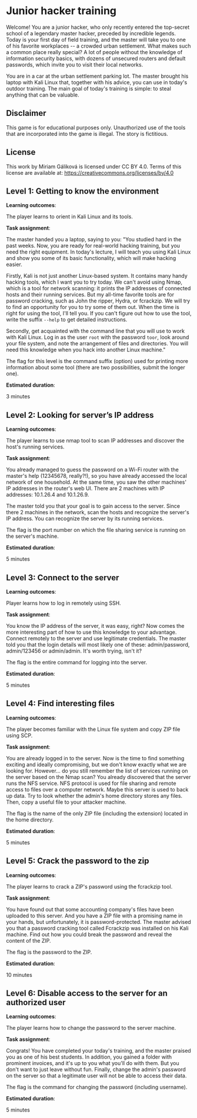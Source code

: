 # Junior hacker training

Welcome! You are a junior hacker, who only recently entered the top-secret school of a legendary master hacker, preceded by incredible legends. Today is your first day of field training, and the master will take you to one of his favorite workplaces -- a crowded urban settlement. What makes such a common place really special? A lot of people without the knowledge of information security basics, with dozens of unsecured routers and default passwords, which invite you to visit their local networks. 

You are in a car at the urban settlement parking lot. The master brought his laptop with Kali Linux that, together with his advice, you can use in today's outdoor training. The main goal of today's training is simple: to steal anything that can be valuable.

## Disclaimer

This game is for educational purposes only. Unauthorized use of the tools that are incorporated into the game is illegal. The story is fictitious.

## License

This work by Miriam Gáliková is licensed under CC BY 4.0. Terms of this license are available at: https://creativecommons.org/licenses/by/4.0


## Level 1: Getting to know the environment

**Learning outcomes**:

The player learns to orient in Kali Linux and its tools. 

**Task assignment**:

The master handed you a laptop, saying to you: "You studied hard in the past weeks. Now, you are ready for real-world hacking training, but you need the right equipment. In today's lecture, I will teach you using Kali Linux and show you some of its basic functionality, which will make hacking easier. 

Firstly, Kali is not just another Linux-based system. It contains many handy hacking tools, which I want you to try today. We can't avoid using Nmap, which is a tool for network scanning: it prints the IP addresses of connected hosts and their running services. But my all-time favorite tools are for password cracking, such as John the ripper, Hydra, or fcrackzip. We will try to find an opportunity for you to try some of them out. When the time is right for using the tool, I'll tell you. If you can't figure out how to use the tool, write the suffix `--help` to get detailed instructions.

Secondly, get acquainted with the command line that you will use to work with Kali Linux. Log in as the user `root` with the password `toor`, look around your file system, and note the arrangement of files and directories. You will need this knowledge when you hack into another Linux machine."

The flag for this level is the command suffix (option) used for printing more information about some tool (there are two possibilities, submit the longer one).

**Estimated duration**:

3 minutes


## Level 2: Looking for server’s IP address

**Learning outcomes**:

The player learns to use nmap tool to scan IP addresses and discover the host's running services.

**Task assignment**:

You already managed to guess the password on a Wi-Fi router with the master's help (12345678, really?!), so you have already accessed the local network of one household. At the same time, you saw the other machines' IP addresses in the router's web UI. There are 2 machines with IP addresses: 10.1.26.4 and 10.1.26.9. 

The master told you that your goal is to gain access to the server. Since there 2 machines in the network, scan the hosts and recognize the server's IP address. You can recognize the server by its running services.

The flag is the port number on which the file sharing service is running on the server's machine.

**Estimated duration**:

5 minutes


## Level 3: Connect to the server

**Learning outcomes**:

Player learns how to log in remotely using SSH. 

**Task assignment**:

You know the IP address of the server, it was easy, right? Now comes the more interesting part of how to use this knowledge to your advantage. Connect remotely to the server and use legitimate credentials. The master told you that the login details will most likely one of these: admin/password, admin/123456 or admin/admin. It's worth trying, isn't it?

The flag is the entire command for logging into the server. 

**Estimated duration**:

5 minutes


## Level 4: Find interesting files

**Learning outcomes**:

The player becomes familiar with the Linux file system and copy ZIP file using SCP. 

**Task assignment**:

You are already logged in to the server. Now is the time to find something exciting and ideally compromising, but we don't know exactly what we are looking for. However... do you still remember the list of services running on the server based on the Nmap scan? You already discovered that the server runs the NFS service. NFS protocol is used for file sharing and remote access to files over a computer network. Maybe this server is used to back up data. Try to look whether the admin's home directory stores any files. Then, copy a useful file to your attacker machine.

The flag is the name of the only ZIP file (including the extension) located in the home directory. 

**Estimated duration**:

5 minutes


## Level 5: Crack the password to the zip

**Learning outcomes**:

The player learns to crack a ZIP's password using the fcrackzip tool. 

**Task assignment**:

You have found out that some accounting company's files have been uploaded to this server. And you have a ZIP file with a promising name in your hands, but unfortunately, it is password-protected. The master advised you that a password cracking tool called Fcrackzip was installed on his Kali machine. Find out how you could break the password and reveal the content of the ZIP. 

The flag is the password to the ZIP.

**Estimated duration**:

10 minutes


## Level 6: Disable access to the server for an authorized user

**Learning outcomes**:

The player learns how to change the password to the server machine.

**Task assignment**:

Congrats! You have completed your today's training, and the master praised you as one of his best students. In addition, you gained a folder with prominent invoices, and it's up to you what you'll do with them. But you don't want to just leave without fun. Finally, change the admin's password on the server so that a legitimate user will not be able to access their data. 

The flag is the command for changing the password (including username). 

**Estimated duration**:

5 minutes
